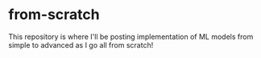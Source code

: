 # from-scratch
This repository is where I'll be posting implementation of ML models from simple to advanced as I go all from scratch!
